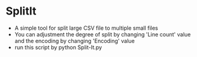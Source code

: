 # SplitIt
+ A simple tool for split large CSV file to multiple small files
+ You can adjustment the degree of split by changing 'Line count' value and the encoding by changing 'Encoding' value
+ run this script by python Split-It.py


